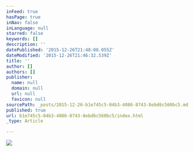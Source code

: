 ```yaml
---
inFeed: true
hasPage: true
inNav: false
inLanguage: null
starred: false
keywords: []
description: ''
datePublished: '2015-12-26T21:48:08.055Z'
dateModified: '2015-12-26T21:46:32.539Z'
title: ''
author: []
authors: []
publisher:
  name: null
  domain: null
  url: null
  favicon: null
sourcePath: _posts/2015-12-26-b1e745c5-04b3-4086-8743-8ebd6c560bc5.md
published: true
url: b1e745c5-04b3-4086-8743-8ebd6c560bc5/index.html
_type: Article

---
```

![](https://the-grid-user-content.s3-us-west-2.amazonaws.com/7e32d022-0d62-4d21-a7f6-4f275e5ebc41.jpg)